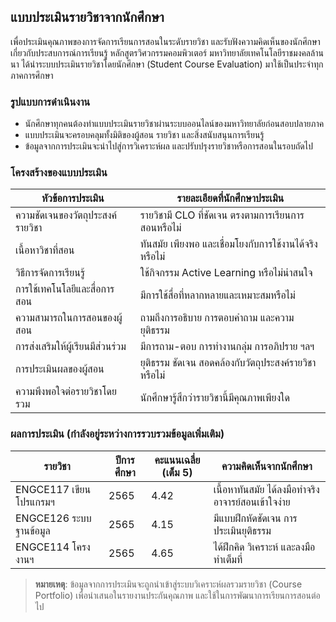## แบบประเมินรายวิชาจากนักศึกษา  

เพื่อประเมินคุณภาพของการจัดการเรียนการสอนในระดับรายวิชา และรับฟังความคิดเห็นของนักศึกษาเกี่ยวกับประสบการณ์การเรียนรู้ หลักสูตรวิศวกรรมคอมพิวเตอร์ มหาวิทยาลัยเทคโนโลยีราชมงคลล้านนา ได้นำระบบประเมินรายวิชาโดยนักศึกษา (Student Course Evaluation) มาใช้เป็นประจำทุกภาคการศึกษา

### รูปแบบการดำเนินงาน

- นักศึกษาทุกคนต้องทำแบบประเมินรายวิชาผ่านระบบออนไลน์ของมหาวิทยาลัยก่อนสอบปลายภาค
- แบบประเมินจะครอบคลุมทั้งมิติของผู้สอน รายวิชา และสิ่งสนับสนุนการเรียนรู้
- ข้อมูลจากการประเมินจะนำไปสู่การวิเคราะห์ผล และปรับปรุงรายวิชาหรือการสอนในรอบถัดไป

### โครงสร้างของแบบประเมิน

| หัวข้อการประเมิน                          | รายละเอียดที่นักศึกษาประเมิน                          |
|--------------------------------------------|---------------------------------------------------------|
| ความชัดเจนของวัตถุประสงค์รายวิชา         | รายวิชามี CLO ที่ชัดเจน ตรงตามการเรียนการสอนหรือไม่  |
| เนื้อหาวิชาที่สอน                          | ทันสมัย เพียงพอ และเชื่อมโยงกับการใช้งานได้จริงหรือไม่ |
| วิธีการจัดการเรียนรู้                      | ใช้กิจกรรม Active Learning หรือไม่น่าสนใจ            |
| การใช้เทคโนโลยีและสื่อการสอน              | มีการใช้สื่อที่หลากหลายและเหมาะสมหรือไม่             |
| ความสามารถในการสอนของผู้สอน              | ถามถึงการอธิบาย การตอบคำถาม และความยุติธรรม          |
| การส่งเสริมให้ผู้เรียนมีส่วนร่วม          | มีการถาม-ตอบ การทำงานกลุ่ม การอภิปราย ฯลฯ            |
| การประเมินผลของผู้สอน                     | ยุติธรรม ชัดเจน สอดคล้องกับวัตถุประสงค์รายวิชาหรือไม่ |
| ความพึงพอใจต่อรายวิชาโดยรวม              | นักศึกษารู้สึกว่ารายวิชานี้มีคุณภาพเพียงใด            |

### ผลการประเมิน (กำลังอยู่ระหว่างการรวบรวมข้อมูลเพิ่มเติม)

| รายวิชา                  | ปีการศึกษา | คะแนนเฉลี่ย (เต็ม 5) | ความคิดเห็นจากนักศึกษา                     |
|--------------------------|-------------|------------------------|-----------------------------------------------|
| ENGCE117 เขียนโปรแกรมฯ   | 2565        | 4.42                   | เนื้อหาทันสมัย ได้ลงมือทำจริง อาจารย์สอนเข้าใจง่าย |
| ENGCE126 ระบบฐานข้อมูล   | 2565        | 4.15                   | มีแบบฝึกหัดชัดเจน การประเมินยุติธรรม        |
| ENGCE114 โครงงานฯ        | 2565        | 4.65                   | ได้ฝึกคิด วิเคราะห์ และลงมือทำเต็มที่        |

> **หมายเหตุ**: ข้อมูลจากการประเมินจะถูกนำเข้าสู่ระบบวิเคราะห์ผลรวมรายวิชา (Course Portfolio) เพื่อนำเสนอในรายงานประกันคุณภาพ และใช้ในการพัฒนาการเรียนการสอนต่อไป
